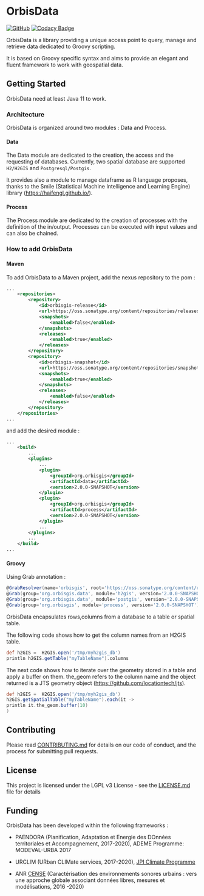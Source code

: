 
# OrbisData 
[![GitHub](https://img.shields.io/github/license/orbisgis/orbisdata.svg)](https://github.com/orbisgis/orbisdata/blob/master/docs/LICENSE.md) 
[![Codacy Badge](https://img.shields.io/codacy/grade/93899ea0675d43a2a3787ce5dd3c5595.svg)](https://www.codacy.com/app/orbisgis/orbisdata?utm_source=github.com&amp;utm_medium=referral&amp;utm_content=orbisgis/orbisdata&amp;utm_campaign=Badge_Grade) 

OrbisData is a library providing a unique access point to query, manage and retrieve data dedicated to Groovy scripting.

It is based on Groovy specific syntax and aims to provide an elegant and 
fluent framework to work with geospatial data.

## Getting Started

OrbisData need at least Java 11 to work.

### Architecture

OrbisData is organized around two modules : Data and Process.

#### Data

The Data module are dedicated to the creation, the access and the 
requesting of databases.
Currently, two spatial database are supported `H2/H2GIS` and `Postgresql/Postgis`.

It provides also a module to manage dataframe as R language proposes, 
thanks to the Smile (Statistical Machine Intelligence and Learning Engine) library (https://haifengl.github.io/).


#### Process

The Process module are dedicated to the creation of processes 
with the definition of the in/output. Processes can be executed with 
input values and can also be chained.

### How to add OrbisData

#### Maven

To add OrbisData to a Maven project, add the nexus repository to the pom : 
``` xml
...
    <repositories>
        <repository>
            <id>orbisgis-release</id>
            <url>https://oss.sonatype.org/content/repositories/releases/</url>
            <snapshots>
                <enabled>false</enabled>
            </snapshots>
            <releases>
                <enabled>true</enabled>
            </releases>
        </repository>
        <repository>
            <id>orbisgis-snapshot</id>
            <url>https://oss.sonatype.org/content/repositories/snapshots/</url>
            <snapshots>
                <enabled>true</enabled>
            </snapshots>
            <releases>
                <enabled>false</enabled>
            </releases>
        </repository>
    </repositories>
...
```

and add the desired module :
``` xml
...
    <build>
        ...
        <plugins>
            ...
            <plugin>
                <groupId>org.orbisgis</groupId>
                <artifactId>data</artifactId>
                <version>2.0.0-SNAPSHOT</version>
            </plugin>
            <plugin>
                <groupId>org.orbisgis</groupId>
                <artifactId>process</artifactId>
                <version>2.0.0-SNAPSHOT</version>
            </plugin>
            ...
        </plugins>
        ...
    </build>
...
```

#### Groovy

Using Grab annotation :
``` groovy
@GrabResolver(name='orbisgis', root='https://oss.sonatype.org/content/repositories/snapshots/')
@Grab(group='org.orbisgis.data', module='h2gis', version='2.0.0-SNAPSHOT')
@Grab(group='org.orbisgis.data', module='postgis', version='2.0.0-SNAPSHOT')
@Grab(group='org.orbisgis', module='process', version='2.0.0-SNAPSHOT')
```

OrbisData encapsulates rows,columns from a database to a table or spatial table.

The following code shows how to get the column names from an H2GIS table.

``` groovy
def h2GIS =  H2GIS.open('/tmp/myh2gis_db')
println h2GIS.getTable("myTableName").columns
```

The next code shows how to iterate over the geometry stored in a table and apply a buffer
on them. 
the_geom refers to the column name and the object returned is a
JTS geometry object (https://github.com/locationtech/jts).


``` groovy
def h2GIS =  H2GIS.open('/tmp/myh2gis_db')
h2GIS.getSpatialTable("myTableName").each(it ->
println it.the_geom.buffer(10)
)
```


## Contributing

Please read [CONTRIBUTING.md](CONTRIBUTING.md) for details on our code 
of conduct, and the process for submitting pull requests.

## License

This project is licensed under the LGPL v3 License - see the 
[LICENSE.md](../LICENSE.md) file for details

##  Funding

OrbisData has been developed within the following frameworks :


* PAENDORA (Planification, Adaptation et Energie des DOnnées
 territoriales et Accompagnement, 2017-2020), ADEME Programme: 
 MODEVAL-URBA 2017

* URCLIM  (URban CLIMate services, 2017-2020), 
[JPI Climate Programme](http://www.jpi-climate.eu/nl/25223460-URCLIM.html)

* ANR [CENSE](http://www.agence-nationale-recherche.fr/Projet-ANR-16-CE22-0012) 
(Caractérisation des environnements sonores urbains : vers une approche 
globale associant données libres, mesures et modélisations, 2016 -2020)

